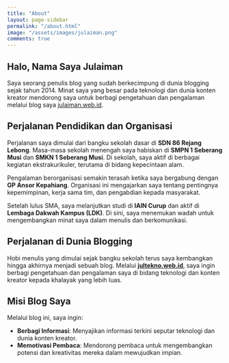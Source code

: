 ```yaml
---
title: "About"
layout: page-sidebar
permalink: "/about.html"
image: "/assets/images/julaiman.png"
comments: true
---
```



## Halo, Nama Saya Julaiman

Saya seorang penulis blog yang sudah berkecimpung di dunia blogging sejak tahun 2014. Minat saya yang besar pada teknologi dan dunia konten kreator mendorong saya untuk berbagi pengetahuan dan pengalaman melalui blog saya [julaiman.web.id](https://julaiman.web.id).

## Perjalanan Pendidikan dan Organisasi

Perjalanan saya dimulai dari bangku sekolah dasar di **SDN 86 Rejang Lebong**. Masa-masa sekolah menengah saya habiskan di **SMPN 1 Seberang Musi** dan **SMKN 1 Seberang Musi**. Di sekolah, saya aktif di berbagai kegiatan ekstrakurikuler, terutama di bidang kepecintaan alam.

Pengalaman berorganisasi semakin terasah ketika saya bergabung dengan **GP Ansor Kepahiang**. Organisasi ini mengajarkan saya tentang pentingnya kepemimpinan, kerja sama tim, dan pengabdian kepada masyarakat.

Setelah lulus SMA, saya melanjutkan studi di **IAIN Curup** dan aktif di **Lembaga Dakwah Kampus (LDK)**. Di sini, saya menemukan wadah untuk mengembangkan minat saya dalam menulis dan berkomunikasi.

## Perjalanan di Dunia Blogging

Hobi menulis yang dimulai sejak bangku sekolah terus saya kembangkan hingga akhirnya menjadi sebuah blog. Melalui **[jultekno.web.id](https://jultekno.web.id)**, saya ingin berbagi pengetahuan dan pengalaman saya di bidang teknologi dan konten kreator kepada khalayak yang lebih luas.

## Misi Blog Saya

Melalui blog ini, saya ingin:

- **Berbagi Informasi**: Menyajikan informasi terkini seputar teknologi dan dunia konten kreator.  
- **Memotivasi Pembaca**: Mendorong pembaca untuk mengembangkan potensi dan kreativitas mereka dalam mewujudkan impian.  

